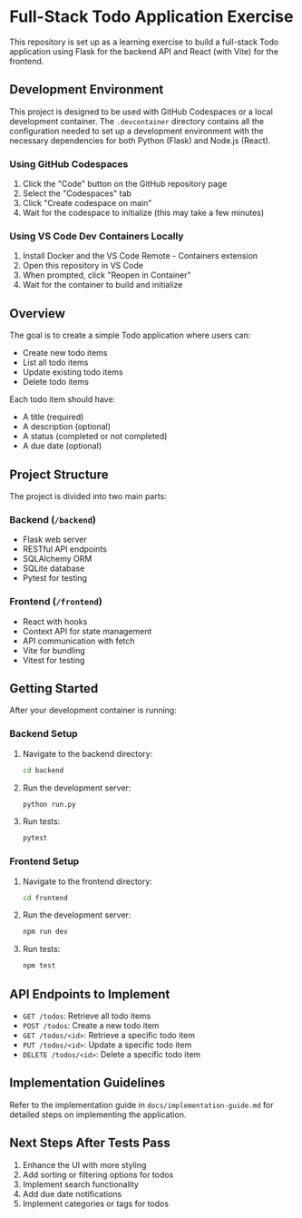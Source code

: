 # Full-Stack Todo Application Exercise

This repository is set up as a learning exercise to build a full-stack Todo application using Flask for the backend API and React (with Vite) for the frontend.

## Development Environment

This project is designed to be used with GitHub Codespaces or a local development container. The `.devcontainer` directory contains all the configuration needed to set up a development environment with the necessary dependencies for both Python (Flask) and Node.js (React).

### Using GitHub Codespaces

1. Click the "Code" button on the GitHub repository page
2. Select the "Codespaces" tab
3. Click "Create codespace on main"
4. Wait for the codespace to initialize (this may take a few minutes)

### Using VS Code Dev Containers Locally

1. Install Docker and the VS Code Remote - Containers extension
2. Open this repository in VS Code
3. When prompted, click "Reopen in Container"
4. Wait for the container to build and initialize

## Overview

The goal is to create a simple Todo application where users can:
- Create new todo items
- List all todo items
- Update existing todo items
- Delete todo items

Each todo item should have:
- A title (required)
- A description (optional)
- A status (completed or not completed)
- A due date (optional)

## Project Structure

The project is divided into two main parts:

### Backend (`/backend`)
- Flask web server
- RESTful API endpoints
- SQLAlchemy ORM
- SQLite database
- Pytest for testing

### Frontend (`/frontend`)
- React with hooks
- Context API for state management
- API communication with fetch
- Vite for bundling
- Vitest for testing

## Getting Started

After your development container is running:

### Backend Setup

1. Navigate to the backend directory:
   ```bash
   cd backend
   ```

2. Run the development server:
   ```bash
   python run.py
   ```

3. Run tests:
   ```bash
   pytest
   ```

### Frontend Setup

1. Navigate to the frontend directory:
   ```bash
   cd frontend
   ```

2. Run the development server:
   ```bash
   npm run dev
   ```

3. Run tests:
   ```bash
   npm test
   ```

## API Endpoints to Implement

- `GET /todos`: Retrieve all todo items
- `POST /todos`: Create a new todo item
- `GET /todos/<id>`: Retrieve a specific todo item
- `PUT /todos/<id>`: Update a specific todo item
- `DELETE /todos/<id>`: Delete a specific todo item

## Implementation Guidelines

Refer to the implementation guide in `docs/implementation-guide.md` for detailed steps on implementing the application.

## Next Steps After Tests Pass

1. Enhance the UI with more styling
2. Add sorting or filtering options for todos
3. Implement search functionality
4. Add due date notifications
5. Implement categories or tags for todos
